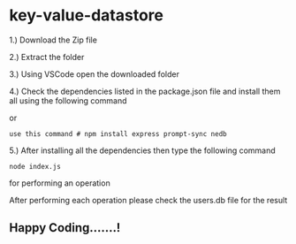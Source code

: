 # key-value-datastore

 1.) Download the Zip file 

 2.) Extract the folder

 3.) Using VSCode open the downloaded folder

 4.) Check the dependencies listed in the package.json file and install them all using the following command
        
   or      
         
    use this command # npm install express prompt-sync nedb       
 
  5.) After installing all the dependencies then type the following command
  
    node index.js
   
 for performing an operation

 After performing each operation please check the users.db file for the result



## Happy Coding.......!
   
